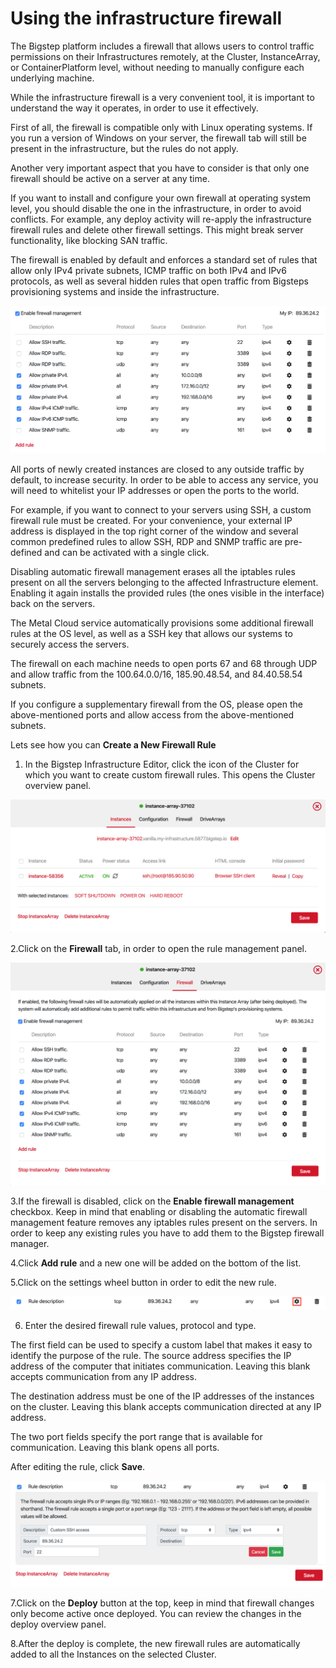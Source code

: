 # Using the infrastructure firewall
The Bigstep platform includes a firewall that allows users to control traffic permissions on their Infrastructures remotely, at the Cluster, InstanceArray, or ContainerPlatform level, without needing to manually configure each underlying machine.

 While the infrastructure firewall is a very convenient tool, it is important to understand the way it operates, in order to use it effectively.

 First of all, the firewall is compatible only with Linux operating systems. If you run a version of Windows on your server, the firewall tab will still be present in the infrastructure, but the rules do not apply.

 Another very important aspect that you have to consider is that only one firewall should be active on a server at any time.

 If you want to install and configure your own firewall at operating system level, you should disable the one in the infrastructure, in order to avoid conflicts. For example, any deploy activity will re-apply the infrastructure firewall rules and delete other firewall settings. This might break server functionality, like blocking SAN traffic.

 The firewall is enabled by default and enforces a standard set of rules that allow only IPv4 private subnets, ICMP traffic on both IPv4 and IPv6 protocols, as well as several hidden rules that open traffic from Bigsteps provisioning systems and inside the infrastructure.

 ![](/assets/guides/using_the_infrastructure_firewall_1.png)

 All ports of newly created instances are closed to any outside traffic by default, to increase security. In order to be able to access any service, you will need to whitelist your IP addresses or open the ports to the world.

 For example, if you want to connect to your servers using SSH, a custom firewall rule must be created. For your convenience, your external IP address is displayed in the top right corner of the window and several common predefined rules to allow SSH, RDP and SNMP traffic are pre-defined and can be activated with a single click.

 Disabling automatic firewall management erases all the iptables rules present on all the servers belonging to the affected Infrastructure element. Enabling it again installs the provided rules (the ones visible in the interface) back on the servers.

 The Metal Cloud service automatically provisions some additional firewall rules at the OS level, as well as a SSH key that allows our systems to securely access the servers.

 The firewall on each machine needs to open ports 67 and 68 through UDP and allow traffic from the 100.64.0.0/16, 185.90.48.54, and 84.40.58.54 subnets.

 If you configure a supplementary firewall from the OS, please open the above-mentioned ports and allow access from the above-mentioned subnets.

  Lets see how you can **Create a New Firewall Rule**

 1. In the Bigstep Infrastructure Editor, click the icon of the Cluster for which you want to create custom firewall rules. This opens the Cluster overview panel.

 ![](/assets/guides/using_the_infrastructure_firewall_overview.png)

 2.Click on the **Firewall** tab, in order to open the rule management panel.

 ![](/assets/guides/using_the_infrastructure_firewall_rules_panel.png)

 3.If the firewall is disabled, click on the **Enable firewall management** checkbox. Keep in mind that enabling or disabling the automatic firewall management feature removes any iptables rules present on the servers. In order to keep any existing rules you have to add them to the Bigstep firewall manager.

 4.Click **Add rule** and a new one will be added on the bottom of the list.

 5.Click on the settings wheel button in order to edit the new rule.

 ![](/assets/guides/using_the_infrastructure_firewall_edit_rule.png)

 6. Enter the desired firewall rule values, protocol and type. 

 The first field can be used to specify a custom label that makes it easy to identify the purpose of the rule. The source address specifies the IP address of the computer that initiates communication. Leaving this blank accepts communication from any IP address.   
   
 The destination address must be one of the IP addresses of the instances on the cluster. Leaving this blank accepts communication directed at any IP address.   
   
 The two port fields specify the port range that is available for communication. Leaving this blank opens all ports.  
   
 After editing the rule, click **Save**.

 ![](/assets/guides/using_the_infrastructure_firewall_rule_save.png)

 7.Click on the **Deploy** button at the top, keep in mind that firewall changes only become active once deployed. You can review the changes in the deploy overview panel.

 8.After the deploy is complete, the new firewall rules are automatically added to all the Instances on the selected Cluster.

 